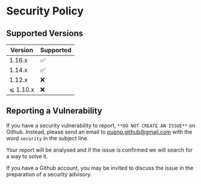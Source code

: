 # Security Policy

## Supported Versions

| Version  | Supported          |
| -------- | ------------------ |
| 1.16.x   | :white_check_mark: |
| 1.14.x   | :white_check_mark: |
| 1.12.x   | :x:                |
| &leqslant; 1.10.x | :x:       |

## Reporting a Vulnerability

If you have a security vulnerability to report, `**DO NOT CREATE AN ISSUE**` on Github. Instead, please send an email to pupnp.github@gmail.com with the word `security` in the subject line.

Your report will be analysed and if the issue is confirmed we will search for a way to solve it.

If you have a Github account, you may be invited to discuss the issue in the preparation of a security advisory.
